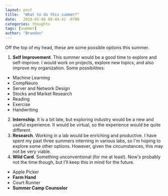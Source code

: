 ```yaml
---
layout: post
title:  "What to do this summer?"
date:   2020-05-06 00:44:42 -0700
categories: thoughts
tags: [summer]
author: "Brandon"
---
```


Off the top of my head, these are some possible options this summer.

1. **Self Improvement**. This summer would be a good time to explore and self-improve. I would work on projects, explore new topics, and also improve my organization. Some possibilities:
* Machine Learning
* CompNeuro
* Server and Network Design
* Stocks and Market Research
* Reading
* Exercise
* Handwriting
2. **Internship**. It is a bit late, but exploring industry would be a new and useful experience. It would be virtual, so the experience would be quite different.
3. **Research**. Working in a lab would be enriching and productive. I have spent my past three summers interning in various labs, so I'm hoping to explore some other options. However, given the circumstances, this may not be very viable.
4. **Wild Card**. Something unconventional (for me at least). Now's probably not the time though, but I'll keep this in mind for the future.
* Apple Picker
* **Farm Hand**
* Court Runner
* **Summer Camp Counselor**
